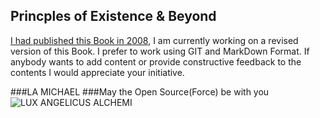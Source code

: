 ## Princples of Existence & Beyond

[I had published this Book in 2008](https://opensourcespecialist.co.uk/Principles-of-Existence.pdf), I am currently working on a revised version of this Book.
I prefer to work using GIT and MarkDown Format.
If anybody wants to add content or provide constructive feedback to the contents I would appreciate your initiative.

###LA MICHAEL
###May the Open Source(Force) be with you
![LUX ANGELICUS ALCHEMI](https://en.wikipedia.org/wiki/File:Guido_Reni_031.jpg)
